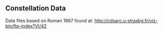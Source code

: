 Constellation Data
------------------

Data files based on Roman 1987 found at:
http://cdsarc.u-strasbg.fr/viz-bin/ftp-index?VI/42


